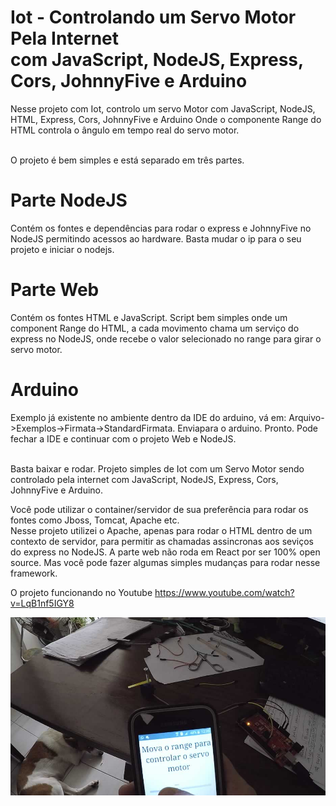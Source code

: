 # Iot - Controlando um Servo Motor Pela Internet <br />com JavaScript, NodeJS, Express, Cors, JohnnyFive e Arduino

Nesse projeto com Iot, controlo um servo Motor com JavaScript, NodeJS, HTML, Express, Cors, JohnnyFive e Arduino
Onde o componente Range do HTML controla o ângulo em tempo real do servo motor.

<br />
O projeto é bem simples e está separado em três partes. 

# Parte NodeJS

Contém os fontes e dependências para rodar o express e JohnnyFive no NodeJS permitindo acessos ao hardware. Basta mudar o ip para o seu projeto e iniciar o nodejs.

# Parte Web

Contém os fontes HTML e JavaScript. Script bem simples onde um component Range do HTML, a cada movimento chama um serviço do express no NodeJS, onde recebe o valor selecionado no range para girar o servo motor. 

# Arduino

Exemplo já existente no ambiente dentro da IDE do arduino, vá em: Arquivo->Exemplos->Firmata->StandardFirmata. Enviapara o arduino. Pronto. Pode fechar a IDE e continuar com o projeto Web e NodeJS. 

<br />
Basta baixar e rodar. Projeto simples de Iot com um Servo Motor sendo controlado pela internet com JavaScript, NodeJS, Express, Cors, JohnnyFive e Arduino. 

Você pode utilizar o container/servidor de sua preferência para rodar os fontes como Jboss, Tomcat, Apache etc. <br />
Nesse projeto utilizei o Apache, apenas para rodar o HTML dentro de um contexto de servidor, para permitir as chamadas assincronas aos seviços do express no NodeJS. A parte web não roda em React por ser 100% open source. Mas você pode fazer algumas simples mudanças para rodar nesse framework.

O projeto funcionando no Youtube
https://www.youtube.com/watch?v=LqB1nf5IGY8


![Alt Text](https://github.com/plata4m/ServosNodeExpressJohnnyFive/blob/master/iot2.jpg)







